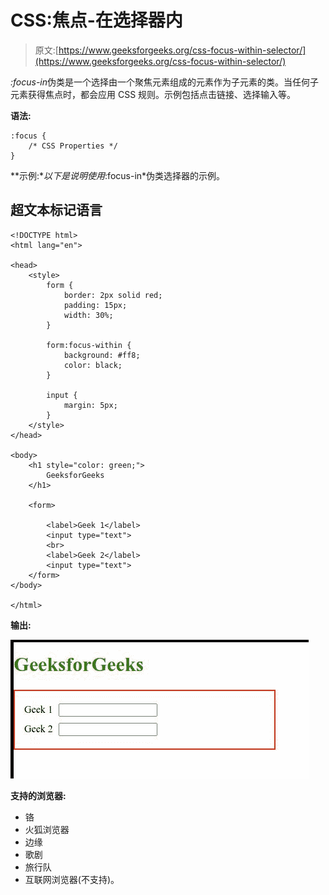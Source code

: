# CSS:焦点-在选择器内

> 原文:[https://www.geeksforgeeks.org/css-focus-within-selector/](https://www.geeksforgeeks.org/css-focus-within-selector/)

*:focus-in*伪类是一个选择由一个聚焦元素组成的元素作为子元素的类。当任何子元素获得焦点时，都会应用 CSS 规则。示例包括点击链接、选择输入等。

**语法:**

```
:focus {
    /* CSS Properties */
}
```

**示例:**以下是说明使用*:focus-in*伪类选择器的示例。

## 超文本标记语言

```
<!DOCTYPE html>
<html lang="en">

<head>
    <style>
        form {
            border: 2px solid red;
            padding: 15px;
            width: 30%;
        }

        form:focus-within {
            background: #ff8;
            color: black;
        }

        input {
            margin: 5px;
        }
    </style>
</head>

<body>
    <h1 style="color: green;">
        GeeksforGeeks
    </h1>

    <form>

        <label>Geek 1</label>
        <input type="text">
        <br>
        <label>Geek 2</label>
        <input type="text">
    </form>
</body>

</html>
```

**输出:**

![](img/8f878b33f61ccfd34b8c8d7d20945a18.png)

**支持的浏览器:**

*   铬
*   火狐浏览器
*   边缘
*   歌剧
*   旅行队
*   互联网浏览器(不支持)。